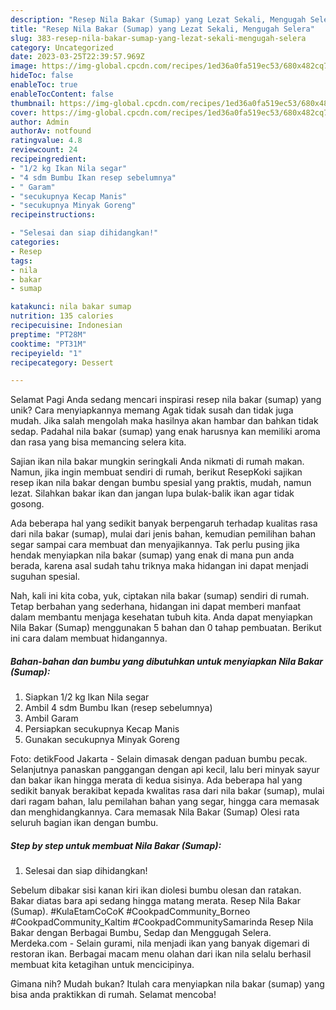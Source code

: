 ```yaml
---
description: "Resep Nila Bakar (Sumap) yang Lezat Sekali, Mengugah Selera"
title: "Resep Nila Bakar (Sumap) yang Lezat Sekali, Mengugah Selera"
slug: 383-resep-nila-bakar-sumap-yang-lezat-sekali-mengugah-selera
category: Uncategorized
date: 2023-03-25T22:39:57.969Z
image: https://img-global.cpcdn.com/recipes/1ed36a0fa519ec53/680x482cq70/nila-bakar-sumap-foto-resep-utama.jpg
hideToc: false
enableToc: true
enableTocContent: false
thumbnail: https://img-global.cpcdn.com/recipes/1ed36a0fa519ec53/680x482cq70/nila-bakar-sumap-foto-resep-utama.jpg
cover: https://img-global.cpcdn.com/recipes/1ed36a0fa519ec53/680x482cq70/nila-bakar-sumap-foto-resep-utama.jpg
author: Admin
authorAv: notfound
ratingvalue: 4.8
reviewcount: 24
recipeingredient:
- "1/2 kg Ikan Nila segar"
- "4 sdm Bumbu Ikan resep sebelumnya"
- " Garam"
- "secukupnya Kecap Manis"
- "secukupnya Minyak Goreng"
recipeinstructions:

- "Selesai dan siap dihidangkan!"
categories:
- Resep
tags:
- nila
- bakar
- sumap

katakunci: nila bakar sumap 
nutrition: 135 calories
recipecuisine: Indonesian
preptime: "PT28M"
cooktime: "PT31M"
recipeyield: "1"
recipecategory: Dessert

---
```



Selamat Pagi Anda sedang mencari inspirasi resep nila bakar (sumap) yang unik? Cara menyiapkannya memang Agak tidak susah dan tidak juga mudah. Jika salah mengolah maka hasilnya akan hambar dan bahkan tidak sedap. Padahal nila bakar (sumap) yang enak harusnya kan memiliki aroma dan rasa yang bisa memancing selera kita.


Sajian ikan nila bakar mungkin seringkali Anda nikmati di rumah makan. Namun, jika ingin membuat sendiri di rumah, berikut ResepKoki sajikan resep ikan nila bakar dengan bumbu spesial yang praktis, mudah, namun lezat. Silahkan bakar ikan dan jangan lupa bulak-balik ikan agar tidak gosong.

Ada beberapa hal yang sedikit banyak berpengaruh terhadap kualitas rasa dari nila bakar (sumap), mulai dari jenis bahan, kemudian pemilihan bahan segar sampai cara membuat dan menyajikannya. Tak perlu pusing jika hendak menyiapkan nila bakar (sumap) yang enak di mana pun anda berada, karena asal sudah tahu triknya maka hidangan ini dapat menjadi suguhan spesial.


Nah, kali ini kita coba, yuk, ciptakan nila bakar (sumap) sendiri di rumah. Tetap berbahan yang sederhana, hidangan ini dapat memberi manfaat dalam membantu menjaga kesehatan tubuh kita. Anda dapat menyiapkan Nila Bakar (Sumap) menggunakan 5 bahan dan 0 tahap pembuatan. Berikut ini cara dalam membuat hidangannya.

<!--inarticleads1-->

##### Bahan-bahan dan bumbu yang dibutuhkan untuk menyiapkan Nila Bakar (Sumap):

1. Siapkan 1/2 kg Ikan Nila segar
1. Ambil 4 sdm Bumbu Ikan (resep sebelumnya)
1. Ambil  Garam
1. Persiapkan secukupnya Kecap Manis
1. Gunakan secukupnya Minyak Goreng


Foto: detikFood Jakarta - Selain dimasak dengan paduan bumbu pecak. Selanjutnya panaskan panggangan dengan api kecil, lalu beri minyak sayur dan bakar ikan hingga merata di kedua sisinya. Ada beberapa hal yang sedikit banyak berakibat kepada kwalitas rasa dari nila bakar (sumap), mulai dari ragam bahan, lalu pemilahan bahan yang segar, hingga cara memasak dan menghidangkannya. Cara memasak Nila Bakar (Sumap) Olesi rata seluruh bagian ikan dengan bumbu. 

<!--inarticleads2-->

##### Step by step untuk membuat Nila Bakar (Sumap):


1. Selesai dan siap dihidangkan!

Sebelum dibakar sisi kanan kiri ikan diolesi bumbu olesan dan ratakan. Bakar diatas bara api sedang hingga matang merata. Resep Nila Bakar (Sumap). #KulaEtamCoCoK #CookpadCommunity_Borneo #CookpadCommunity_Kaltim #CookpadCommunitySamarinda Resep Nila Bakar dengan Berbagai Bumbu, Sedap dan Menggugah Selera. Merdeka.com - Selain gurami, nila menjadi ikan yang banyak digemari di restoran ikan. Berbagai macam menu olahan dari ikan nila selalu berhasil membuat kita ketagihan untuk mencicipinya. 

Gimana nih? Mudah bukan? Itulah cara menyiapkan nila bakar (sumap) yang bisa anda praktikkan di rumah. Selamat mencoba!
